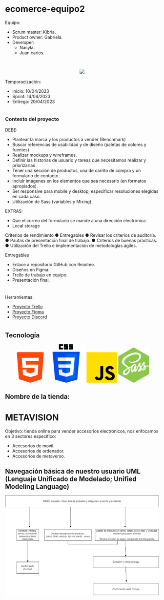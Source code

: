 # ecomerce-equipo2
Equipo:
+ Scrum master: Kibria.
+ Product owner: Gabriela.
+ Developer:
    * Nacyla. 
    * Juan carlos.
<br>
<div>
<p style = 'text-align:center;'>
<img src="img/img_equipo.jpg">
</p>
</div>


Temporacización:
 + Inicio: 10/04/2023
 + Sprint: 14/04/2023
 + Entrega: 20/04/2023
 
#
### Contexto del proyecto
DEBE:
* Plantear la marca y los productos a vender (Benchmark)
* Buscar referencias de usabilidad y de diseño (paletas de colores y fuentes)
* Realizar mockups y wireframes.
* Definir las historias de usuario y tareas que necesitamos realizar y priorizarlas
* Tener una sección de productos, una de carrito de compra y un formulario de contacto.
* Incluir imágenes en los elementos que sea necesario (en formatos apropiados).
* Ser responsive para mobile y desktop, especificar resoluciones elegidas en cada caso.
* Utilización de Sass (variables y Mixing)


EXTRAS:
* Que el correo del formulario se mande a una dirección electrónica
* Local storage

Criterios de rendimiento
● Entregables
● Revisar los criterios de auditoría.
● Pautas de presentación final de trabajo.
● Criterios de buenas prácticas.
● Utilización del Trello e implementación de metodologías ágiles.

Entregables
* Enlace a repositorio GitHub con Readme.
* Diseños en Figma.
* Trello de trabajo en equipo.
* Presentación final.
#


Herramientas:
+ [Proyecto Trello]( https://trello.com/invite/b/TXdfSsz7/ATTI414792cbc863d03575bd16aedb0cfdf892C51AC4/ecomerce-equipo2)
+ [Proyecto Figma](https://www.figma.com/file/RnrP135gVGz8RTjcJ2VmP8/Untitled?node-id=0%3A1&t=HzzENDDmIrjSxk9n-1)
+ [Proyecto Discord](https://discord.gg/EkuxQquM)

#
## Tecnología
<div>
<p style = 'text-align:center;'>
<img src="img/html-5.png" width="20%">
<img src="img/css-3.png" width="25%">
<img src="img/js.png" width="20%">
<img src="img/node-sass.svg" width="20%">
</p>
</div>


## Nombre de la tienda:
# METAVISION

Objetivo: tienda online para vender accesorios electrónicos, nos enfocamos en 3 sectores especifico:
- Accesorios de movil.
- Accesorios de ordenador.
- Accesorios de metaverso.

## Navegación básica de nuestro usuario UML (Lenguaje Unificado de Modelado; Unified Modeling Language)

<div>
<p style = 'text-align:center;'>
<img src="img/ecomerceUML.png">
</p>
</div>

